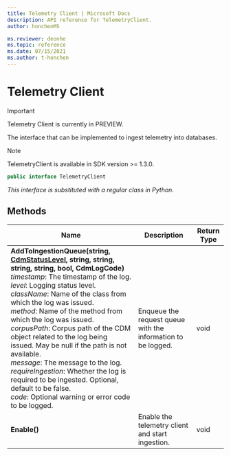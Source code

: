 ```yaml
---
title: Telemetry Client | Microsoft Docs
description: API reference for TelemetryClient.
author: honchenMS

ms.reviewer: deonhe 
ms.topic: reference 
ms.date: 07/15/2021
ms.author: t-honchen
---
```


# Telemetry Client

> [!IMPORTANT]
> Telemetry Client is currently in PREVIEW.

The interface that can be implemented to ingest telemetry into databases.

> [!NOTE]
> TelemetryClient is available in SDK version >= 1.3.0.

```csharp
public interface TelemetryClient
```
*This interface is substituted with a regular class in Python.*

## Methods
|Name|Description|Return Type|
|---|---|---|
|**AddToIngestionQueue(string, [CdmStatusLevel](../cdm/statuslevel.md), string, string, string, string, bool, CdmLogCode)**<br/>*timestamp*: The timestamp of the log.<br/>*level*: Logging status level.<br/>*className*: Name of the class from which the log was issued.<br/>*method*:  Name of the method from which the log was issued.<br/>*corpusPath*: Corpus path of the CDM object related to the log being issued. May be null if the path is not available.<br/>*message*: The message to the log.<br/>*requireIngestion*: Whether the log is required to be ingested. Optional, default to be false.<br/>*code*: Optional warning or error code to be logged.|Enqueue the request queue with the information to be logged.|void|
|**Enable()**|Enable the telemetry client and start ingestion.|void|
